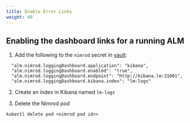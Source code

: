 ```yaml
---
title: Enable Error Links
weight: 40
---
```


## Enabling the dashboard links for a running ALM

1. Add the following to the `nimrod` secret in [vault](https://vault.lm:32443/ui/vault/secrets/lm/show/nimrod):

```
  "alm.nimrod.loggingDashboard.application": "kibana",
  "alm.nimrod.loggingDashboard.enabled": "true",
  "alm.nimrod.loggingDashboard.endpoint": "http://kibana.lm:31001",
  "alm.nimrod.loggingDashboard.kibana.index": "lm-logs"
```

2. Create an index in Kibana named `lm-logs`

3. Delete the Nimrod pod
```
kubectl delete pod <nimrod pod id>>
```
